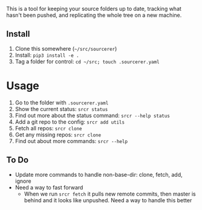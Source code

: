 This is a tool for keeping your source folders up to date, tracking what hasn't been pushed, and replicating the whole tree on a new machine.

## Install

1. Clone this somewhere (`~/src/sourcerer`)
1. Install: `pip3 install -e .`
1. Tag a folder for control: `cd ~/src; touch .sourcerer.yaml`

# Usage

1. Go to the folder with `.sourcerer.yaml`
1. Show the current status: `srcr status`
1. Find out more about the status command: `srcr --help status`
1. Add a git repo to the config: `srcr add utils`
1. Fetch all repos: `srcr clone`
1. Get any missing repos: `srcr clone`
1. Find out about more commands: `srcr --help`

## To Do
* Update more commands to handle non-base-dir: clone, fetch, add, ignore
* Need a way to fast forward
  * When we run `srcr fetch` it pulls new remote commits, then master is behind and it looks like unpushed. Need a way to handle this better
